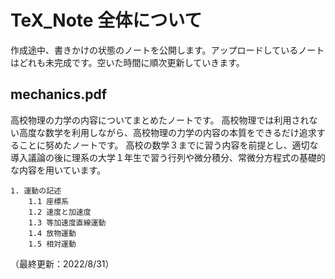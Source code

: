 # TeX_Note 全体について
作成途中、書きかけの状態のノートを公開します。アップロードしているノートはどれも未完成です。空いた時間に順次更新していきます。

## mechanics.pdf
高校物理の力学の内容についてまとめたノートです。
高校物理では利用されない高度な数学を利用しながら、高校物理の力学の内容の本質をできるだけ追求することに努めたノートです。
高校の数学３までに習う内容を前提とし、適切な導入議論の後に理系の大学１年生で習う行列や微分積分、常微分方程式の基礎的な内容を用いています。

    1. 運動の記述
        1.1 座標系
        1.2 速度と加速度
        1.3 等加速度直線運動
        1.4 放物運動
        1.5 相対運動

（最終更新：2022/8/31）

